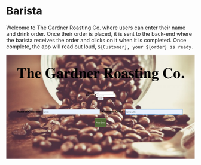 # Barista
Welcome to The Gardner Roasting Co. where users can enter their name and drink order. Once their order is placed, it is sent to the back-end where the barista receives the order and clicks on it when it is completed. Once complete, the app will read out loud, `${Customer}, your ${order} is ready.`

![alt tag](https://github.com/HelenAmanuel/Barista/blob/master/public/img/homePage.png)
